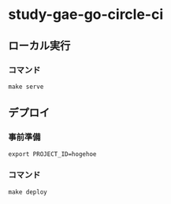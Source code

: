 # study-gae-go-circle-ci

## ローカル実行
### コマンド
```
make serve
```


## デプロイ

### 事前準備
```
export PROJECT_ID=hogehoe
```

### コマンド
```
make deploy
```
